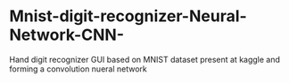# Mnist-digit-recognizer-Neural-Network-CNN-
Hand digit recognizer GUI based on MNIST dataset present at kaggle and forming a convolution nueral network

